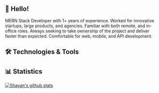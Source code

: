 ## 👋 Hello! 
MERN Stack Developer with 1+ years of experience. Worked for innovative startups, large products, and agencies. Familiar with both remote, and in-office roles.  Always seeking to take ownership of the project and deliver faster than expected.  Comfortable for web, mobile, and API development.

## 🛠️ Technologies & Tools


## 📊 Statistics
[![Shayan's github stats](https://github-readme-stats.vercel.app/api?username=shayan-workspace&theme=dark&count_private=true)](https://github.com/anuraghazra/github-readme-stats)
